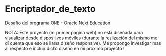 # Encriptador_de_texto
Desafío del programa ONE - Oracle Next Education

NOTA: Éste proyecto (mi primer página web) no está diseñada para visualizar desde dispositivos móviles
(durante la realización del mismo me dí cuenta que eso se llama diseño responsive).
Me propongo investigar mas al respecto e incluir dicho diseño en mi próximo proyecto !
